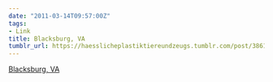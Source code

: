 ```yaml
---
date: "2011-03-14T09:57:00Z"
tags:
- Link
title: Blacksburg, VA
tumblr_url: https://haesslicheplastiktiereundzeugs.tumblr.com/post/3861425503/blacksburg-va
---
```

[Blacksburg, VA](http://www.gobbledeart.org/collections/gallery)  
